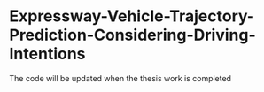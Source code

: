 # Expressway-Vehicle-Trajectory-Prediction-Considering-Driving-Intentions
The code will be updated when the thesis work is completed
